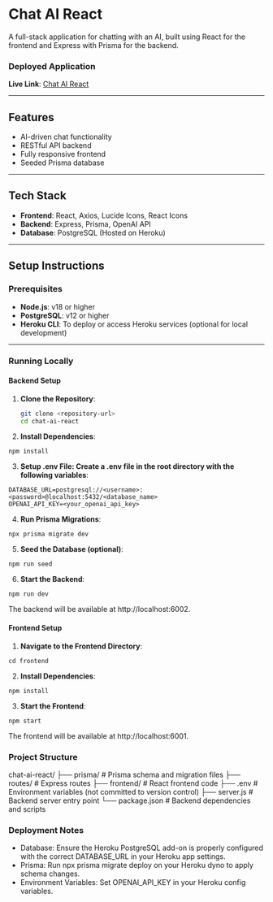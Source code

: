 # Chat AI React

A full-stack application for chatting with an AI, built using React for the frontend and Express with Prisma for the backend.

### Deployed Application

**Live Link**: [Chat AI React](https://secret-waters-32055-a87d6cb73364.herokuapp.com/)

---

## Features

- AI-driven chat functionality
- RESTful API backend
- Fully responsive frontend
- Seeded Prisma database

---

## Tech Stack

- **Frontend**: React, Axios, Lucide Icons, React Icons
- **Backend**: Express, Prisma, OpenAI API
- **Database**: PostgreSQL (Hosted on Heroku)

---

## Setup Instructions

### Prerequisites

- **Node.js**: v18 or higher
- **PostgreSQL**: v12 or higher
- **Heroku CLI**: To deploy or access Heroku services (optional for local development)

---

### Running Locally

#### Backend Setup

1. **Clone the Repository**:

   ```bash
   git clone <repository-url>
   cd chat-ai-react
   ```

2. **Install Dependencies**:

```
npm install
```

3. **Setup .env File: Create a .env file in the root directory with the following variables**:

```
DATABASE_URL=postgresql://<username>:<password>@localhost:5432/<database_name>
OPENAI_API_KEY=<your_openai_api_key>
```

4. **Run Prisma Migrations**:

```
npx prisma migrate dev
```

5. **Seed the Database (optional)**:

```
npm run seed
```

6. **Start the Backend**:

```
npm run dev
```

The backend will be available at http://localhost:6002.

#### Frontend Setup

1. **Navigate to the Frontend Directory**:

```
cd frontend
```

2. **Install Dependencies**:

```
npm install
```

3. **Start the Frontend**:

```
npm start
```

The frontend will be available at http://localhost:6001.

### Project Structure

chat-ai-react/
├── prisma/ # Prisma schema and migration files
├── routes/ # Express routes
├── frontend/ # React frontend code
├── .env # Environment variables (not committed to version control)
├── server.js # Backend server entry point
└── package.json # Backend dependencies and scripts

### Deployment Notes

- Database: Ensure the Heroku PostgreSQL add-on is properly configured with the correct DATABASE_URL in your Heroku app settings.
- Prisma: Run npx prisma migrate deploy on your Heroku dyno to apply schema changes.
- Environment Variables: Set OPENAI_API_KEY in your Heroku config variables.
